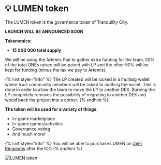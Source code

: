 # 💡 LUMEN token

The LUMEN token is the governance token of Tranquility City.

**LAUNCH WILL BE ANNOUNCED SOON**

**Tokenomics:**

* **15 000 000 total supply**

We will be using the Artemis Pad to gather extra funding for the team. 50% of the total ONEs raised will be paired with LP and the other 50% will be kept for funding (minus the tax we pay to Artemis).

{% hint style="info" %}
The LP created will be locked in a multisig wallet where trust community members will be asked to multisig the wallet. This is done in order to allow the team to move the LP to another DEX. Burning the LP completely removes the possibility of migrating to another DEX and would back the project into a corner.
{% endhint %}

**The token will be used for a variety of things:**

* In-game marketplace
* In-game games/activities
* Governance voting
* And much more!

{% hint style="info" %}
You will be able to purchase LUMEN on [DeFi Kingdoms](https://game.defikingdoms.com/#/marketplace) after the ICO
{% endhint %}

![LUMEN token](../.gitbook/assets/lumen\_logofulldark\_trasnparent-bg.png)
